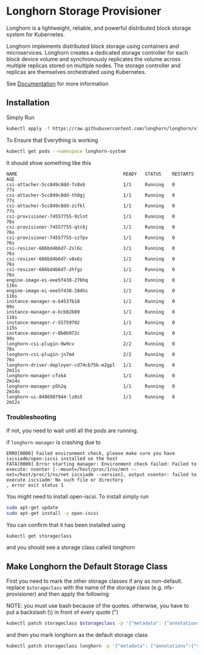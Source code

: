 # Longhorn Storage Provisioner

Longhorn is a lightweight, reliable, and powerful distributed block storage system for Kubernetes.

Longhorn implements distributed block storage using containers and microservices. Longhorn creates a dedicated storage controller for each block device volume and synchronously replicates the volume across multiple replicas stored on multiple nodes. The storage controller and replicas are themselves orchestrated using Kubernetes.

See [Documentation](https://longhorn.io/docs/) for more information

## Installation

Simply Run

```bash
kubectl apply -f https://raw.githubusercontent.com/longhorn/longhorn/v1.5.3/deploy/longhorn.yaml
```

To Ensure that Everything is working

```bash
kubectl get pods --namespace longhorn-system
```

It should show something like this
```
NAME                                       READY   STATUS    RESTARTS   AGE
csi-attacher-5cc849c8dd-7s8xb              1/1     Running   0          77s
csi-attacher-5cc849c8dd-th8gj              1/1     Running   0          77s
csi-attacher-5cc849c8dd-zcfkl              1/1     Running   0          77s
csi-provisioner-74557755-9zlnt             1/1     Running   0          76s
csi-provisioner-74557755-qtc6j             1/1     Running   0          76s
csi-provisioner-74557755-sz7pv             1/1     Running   0          76s
csi-resizer-686bd4b6d7-2sl6c               1/1     Running   0          76s
csi-resizer-686bd4b6d7-v8x6z               1/1     Running   0          76s
csi-resizer-686bd4b6d7-zhfgz               1/1     Running   0          76s
engine-image-ei-eee5f438-276hq             1/1     Running   0          116s
engine-image-ei-eee5f438-284hs             1/1     Running   0          116s
instance-manager-e-64537b18                1/1     Running   0          99s
instance-manager-e-bcb82b09                1/1     Running   0          116s
instance-manager-r-55759702                1/1     Running   0          115s
instance-manager-r-8b0b972c                1/1     Running   0          99s
longhorn-csi-plugin-9w9cv                  2/2     Running   0          76s
longhorn-csi-plugin-jn7m4                  2/2     Running   0          76s
longhorn-driver-deployer-cd74cb75b-m2gpl   1/1     Running   0          2m11s
longhorn-manager-cfxk4                     1/1     Running   0          2m14s
longhorn-manager-p5h2q                     1/1     Running   0          2m14s
longhorn-ui-8486987944-lz8s5               1/1     Running   0          2m12s
```

### Troubleshooting
If not, you need to wait until all the pods are running.

if `longhorn-manager` is crashing due to

```
ERRO[0000] Failed environment check, please make sure you have iscsiadm/open-iscsi installed on the host
FATA[0000] Error starting manager: Environment check failed: Failed to execute: nsenter [--mount=/host/proc/1/ns/mnt --net=/host/proc/1/ns/net iscsiadm --version], output nsenter: failed to execute iscsiadm: No such file or directory
, error exit status 1
```

You might need to install open-iscsi. To install simply run

```bash
sudo apt-get update
sudo apt-get install -y open-iscsi
```

You can confirm that it has been installed using
```bash
kubectl get storageclass
```

and you should see a storage class called longhorn

## Make Longhorn the Default Storage Class

First you need to mark the other storage classes if any as non-default. replace `$storageclass` with the name of the storage class (e.g. nfs-provisioner) and then apply the following

NOTE: you must use bash because of the quotes. otherwise, you have to put a backslash (\\) in front of every quote (")

```bash
kubectl patch storageclass $storageclass -p '{"metadata": {"annotations":{"storageclass.kubernetes.io/is-default-class":"false"}}}'
```

and then you mark longhorn as the default storage class
```bash
kubectl patch storageclass longhorn -p '{"metadata": {"annotations":{"storageclass.kubernetes.io/is-default-class":"true"}}}'
```
